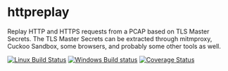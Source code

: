 # httpreplay

Replay HTTP and HTTPS requests from a PCAP based on TLS Master Secrets. The
TLS Master Secrets can be extracted through mitmproxy, Cuckoo Sandbox, some
browsers, and probably some other tools as well.

[![Linux Build Status](https://travis-ci.org/jbremer/httpreplay.svg?branch=master)](https://travis-ci.org/jbremer/httpreplay)
[![Windows Build status](https://ci.appveyor.com/api/projects/status/t276rd85p34sg0ji?svg=true)](https://ci.appveyor.com/project/jbremer/httpreplay)
[![Coverage Status](https://coveralls.io/repos/github/jbremer/httpreplay/badge.svg?branch=master)](https://coveralls.io/github/jbremer/httpreplay?branch=master)
